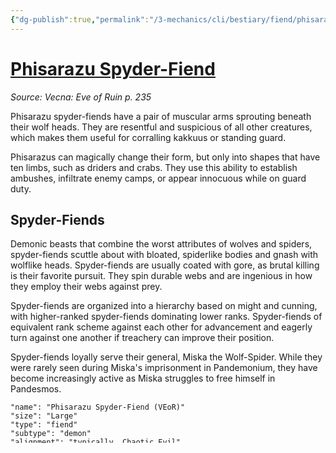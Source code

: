 ```yaml
---
{"dg-publish":true,"permalink":"/3-mechanics/cli/bestiary/fiend/phisarazu-spyder-fiend-veor/","tags":["ttrpg-cli/compendium/src/5e/veor","ttrpg-cli/monster/cr/13","ttrpg-cli/monster/size/large","ttrpg-cli/monster/type/fiend/demon"],"noteIcon":""}
---
```


# [Phisarazu Spyder-Fiend](3-Mechanics\CLI\bestiary\fiend/phisarazu-spyder-fiend-veor.md)
*Source: Vecna: Eve of Ruin p. 235*  

Phisarazu spyder-fiends have a pair of muscular arms sprouting beneath their wolf heads. They are resentful and suspicious of all other creatures, which makes them useful for corralling kakkuus or standing guard.

Phisarazus can magically change their form, but only into shapes that have ten limbs, such as driders and crabs. They use this ability to establish ambushes, infiltrate enemy camps, or appear innocuous while on guard duty.

## Spyder-Fiends

Demonic beasts that combine the worst attributes of wolves and spiders, spyder-fiends scuttle about with bloated, spiderlike bodies and gnash with wolflike heads. Spyder-fiends are usually coated with gore, as brutal killing is their favorite pursuit. They spin durable webs and are ingenious in how they employ their webs against prey.

Spyder-fiends are organized into a hierarchy based on might and cunning, with higher-ranked spyder-fiends dominating lower ranks. Spyder-fiends of equivalent rank scheme against each other for advancement and eagerly turn against one another if treachery can improve their position.

Spyder-fiends loyally serve their general, Miska the Wolf-Spider. While they were rarely seen during Miska's imprisonment in Pandemonium, they have become increasingly active as Miska struggles to free himself in Pandesmos.

```statblock
"name": "Phisarazu Spyder-Fiend (VEoR)"
"size": "Large"
"type": "fiend"
"subtype": "demon"
"alignment": "typically  Chaotic Evil"
"ac": !!int "17"
"ac_class": "natural armor"
"hp": !!int "170"
"hit_dice": "20d10 + 60"
"stats":
- !!int "19"
- !!int "14"
- !!int "17"
- !!int "11"
- !!int "14"
- !!int "13"
"speed": "40 ft., climb 40 ft."
"saves":
  "Dexterity": !!int "7"
  "Wisdom": !!int "7"
  "Constitution": !!int "8"
"skillsaves":
  "Stealth": !!int "7"
  "Perception": !!int "7"
"damage_resistances": "cold; fire; lightning; bludgeoning, piercing, slashing from\
  \ nonmagical attacks"
"damage_immunities": "poison"
"condition_immunities": "[poisoned](3-Mechanics/CLI/rules/conditions.md#Poisoned)"
"senses": "truesight 120 ft., passive Perception 17"
"languages": "Abyssal, Common, telepathy 120 ft."
"cr": "13"
"traits":
- "desc": "The phisarazu has advantage on saving throws against spells and other magical\
    \ effects."
  "name": "Magic Resistance"
- "desc": "The phisarazu can climb difficult surfaces, including upside down on ceilings,\
    \ without needing to make an ability check."
  "name": "Spider Climb"
- "desc": "When in contact with a web, the phisarazu knows the exact location of any\
    \ other creature in contact with the same web."
  "name": "Web Sense"
- "desc": "The phisarazu ignores movement restrictions caused by webbing."
  "name": "Web Walker"
"actions":
- "desc": "The phisarazu makes one Bite attack and two Claw attacks. It can replace\
    \ one of these attacks with Scintillating Spray if available."
  "name": "Multiattack"
- "desc": "Melee Weapon Attack: +9 to hit, reach 5 ft., one target. Hit: 15 (2d10\
    \ + 4) piercing damage plus 9 (2d8) poison damage, and the target has the [poisoned](3-Mechanics/CLI/rules/conditions.md#Poisoned)\
    \ condition until the start of the phisarazu's next turn."
  "name": "Bite"
- "desc": "Melee Weapon Attack: +9 to hit, reach 5 ft., one target. Hit: 22 (4d8\
    \ + 4) slashing damage."
  "name": "Claw"
- "desc": "The phisarazu expels shimmering webs in a 60-foot cone. Creatures and objects\
    \ in that area are outlined by the glittering webs for 1 minute, during which\
    \ time they emit dim light for 10 feet and can't benefit from the [invisible](3-Mechanics/CLI/rules/conditions.md#Invisible)\
    \ condition. Additionally, creatures in that area must succeed on a DC 16 Wisdom\
    \ saving throw or have the [stunned](3-Mechanics/CLI/rules/conditions.md#Stunned)\
    \ condition for 1 minute. A [stunned](3-Mechanics/CLI/rules/conditions.md#Stunned)\
    \ creature can repeat the saving throw at the end of each of its turns, ending\
    \ the effect on itself on a success."
  "name": "Scintillating Spray (Recharge 5-6)"
"bonus_actions":
- "desc": "The phisarazu transforms into a crab, drider, or giant crab, or returns\
    \ to its true form. Its game statistics, except for its size, are the same in\
    \ each form. Any equipment it is wearing or carrying isn't transformed."
  "name": "Change Shape"
"source":
- "VEoR"
"image": "3-Mechanics/CLI/bestiary/fiend/token/phisarazu-spyder-fiend-veor.webp"
```
^statblock